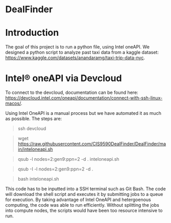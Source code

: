 # DealFinder
# Introduction
The goal of this project is to run a python file, using Intel oneAPI. We designed a python script to analyze past taxi data from a kaggle dataset: https://www.kaggle.com/datasets/anandaramg/taxi-trip-data-nyc. 

# Intel® oneAPI via Devcloud
To connect to the devcloud, documentation can be found here: https://devcloud.intel.com/oneapi/documentation/connect-with-ssh-linux-macos/. 

Using Intel OneAPI is a manual process but we have automated it as much as possible. The steps are:

> ssh devcloud

> wget https://raw.githubusercontent.com/CIS9590DealFinder/DealFinder/main/inteloneapi.sh

> qsub -l nodes=2:gen9:ppn=2 -d . inteloneapi.sh

> qsub -I -l nodes=2:gen9:ppn=2 -d .

> bash inteloneapi.sh 

This code has to be inputted into a SSH terminal such as Git Bash. The code will download the shell script and executes it by submitting jobs to a queue for execution. By taking advantage of Intel OneAPI and hetergoenous computing, the code was able to run efficiently. Without splitting the jobs into compute nodes, the scripts would have been too resource intensive to run.


